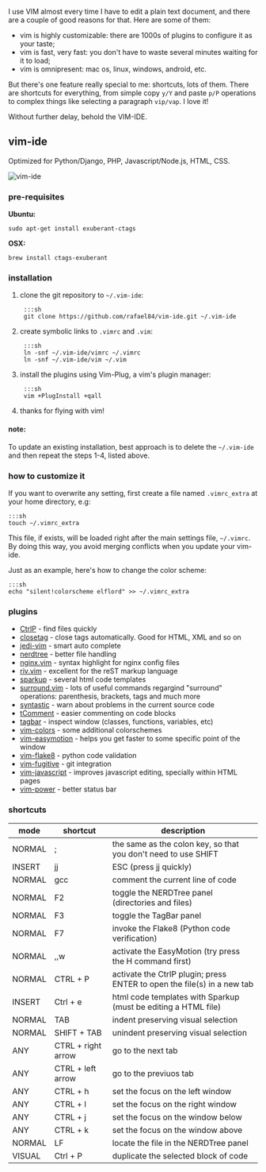 I use VIM almost every time I have to edit a plain text document, and there are a couple of good
reasons for that. Here are some of them:

- vim is highly customizable: there are 1000s of plugins to configure it as your taste;
- vim is fast, very fast: you don't have to waste several minutes waiting for it to load;
- vim is omnipresent: mac os, linux, windows, android, etc.

But there's one feature really special to me: shortcuts, lots of them.
There are shortcuts for everything, from simple copy `y/Y` and paste `p/P` operations to complex
things like selecting a paragraph `vip/vap`. I love it!

Without further delay, behold the VIM-IDE.

## vim-ide

Optimized for Python/Django, PHP, Javascript/Node.js, HTML, CSS.

![vim-ide](https://github.com/rafael84/vim-ide/raw/master/img/overview.png)

### pre-requisites

**Ubuntu:**

    sudo apt-get install exuberant-ctags

**OSX:**

    brew install ctags-exuberant


### installation
 
1. clone the git repository to `~/.vim-ide`:
        
        :::sh
        git clone https://github.com/rafael84/vim-ide.git ~/.vim-ide
        
2. create symbolic links to `.vimrc` and `.vim`:

        :::sh
        ln -snf ~/.vim-ide/vimrc ~/.vimrc
        ln -snf ~/.vim-ide/vim ~/.vim

3. install the plugins using Vim-Plug, a vim's plugin manager:

        :::sh
        vim +PlugInstall +qall

4. thanks for flying with vim!


#### note:
To update an existing installation, best approach is to delete the `~/.vim-ide` and then repeat the
steps 1-4, listed above.

### how to customize it

If you want to overwrite any setting, first create a file named `.vimrc_extra` at your home
directory, e.g:

    :::sh
    touch ~/.vimrc_extra
    
This file, if exists, will be loaded right after the main settings file, `~/.vimrc`. By doing this
way, you avoid merging conflicts when you update your vim-ide. 

Just as an example, here's how to change the color scheme:

    :::sh
    echo "silent!colorscheme elflord" >> ~/.vimrc_extra


### plugins

* [CtrlP](http://github.com/kien/ctrlp.vim) - find files quickly
* [closetag](http://github.com/docunext/closetag.vim) - close tags automatically. Good for HTML, XML and so on
* [jedi-vim](http://github.com/davidhalter/jedi-vim) - smart auto complete
* [nerdtree](http://github.com/scrooloose/nerdtree) - better file handling
* [nginx.vim](http://github.com/vim-scripts/nginx.vim) - syntax highlight for nginx config files
* [riv.vim](http://github.com/Rykka/riv.vim) - excellent for the reST markup language
* [sparkup](http://github.com/rstacruz/sparkup) - several html code templates
* [surround.vim](http://github.com/vim-scripts/surround.vim) - lots of useful commands regargind "surround" operations: parenthesis, brackets, tags and much more
* [syntastic](http://github.com/scrooloose/syntastic) - warn about problems in the current source code
* [tComment](http://github.com/vim-scripts/tComment) - easier commenting on code blocks
* [tagbar](http://github.com/majutsushi/tagbar) - inspect window (classes, functions, variables, etc)
* [vim-colors](http://github.com/spf13/vim-colors) - some additional colorschemes
* [vim-easymotion](http://github.com/Lokaltog/vim-easymotion) - helps you get faster to some specific point of the window
* [vim-flake8](http://github.com/nvie/vim-flake8) - python code validation
* [vim-fugitive](http://github.com/tpope/vim-fugitive) - git integration
* [vim-javascript](http://github.com/pangloss/vim-javascript) - improves javascript editing, specially within HTML pages
* [vim-power](http://github.com/Lokaltog/vim-powerline) - better status bar


### shortcuts

mode    | shortcut              | description
--------|-----------------------|-------------------------------------------
NORMAL  | ;                     | the same as the colon key, so that you don't need to use SHIFT
INSERT  | jj                    | ESC (press jj quickly)
NORMAL  | gcc                   | comment the current line of code
NORMAL  | F2                    | toggle the NERDTree panel (directories and files)
NORMAL  | F3                    | toggle the TagBar panel
NORMAL  | F7                    | invoke the Flake8 (Python code verification)
NORMAL  | ,,w                   | activate the EasyMotion (try press the H command first)
NORMAL  | CTRL + P              | activate the CtrlP plugin; press ENTER to open the file(s) in a new tab
INSERT  | Ctrl + e              | html code templates with Sparkup (must be editing a HTML file)
NORMAL  | TAB                   | indent preserving visual selection
NORMAL  | SHIFT + TAB           | unindent preserving visual selection
ANY     | CTRL + right arrow    | go to the next tab
ANY     | CTRL + left arrow     | go to the previuos tab
ANY     | CTRL + h              | set the focus on the left window
ANY     | CTRL + l              | set the focus on the right window
ANY     | CTRL + j              | set the focus on the window below
ANY     | CTRL + k              | set the focus on the window above
NORMAL  | LF                    | locate the file in the NERDTree panel
VISUAL  | Ctrl + P              | duplicate the selected block of code
